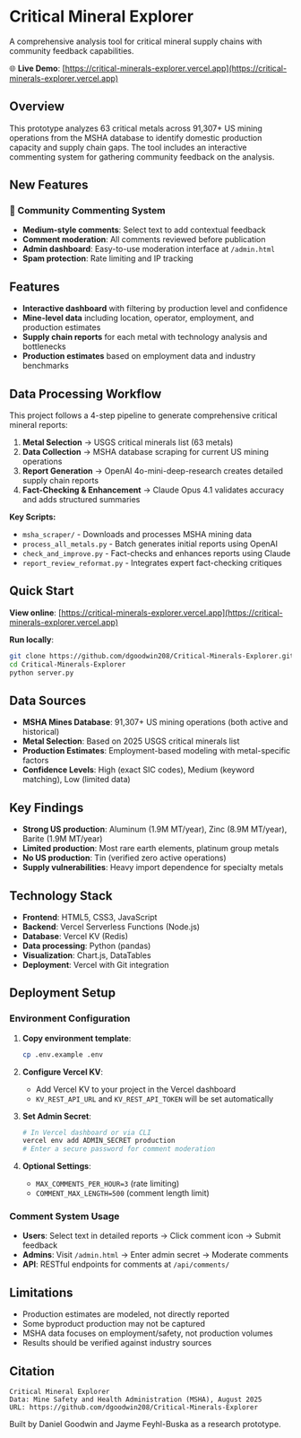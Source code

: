 # Critical Mineral Explorer

A comprehensive analysis tool for critical mineral supply chains with community feedback capabilities.

🌐 **Live Demo**: [https://critical-minerals-explorer.vercel.app](https://critical-minerals-explorer.vercel.app)

## Overview

This prototype analyzes 63 critical metals across 91,307+ US mining operations from the MSHA database to identify domestic production capacity and supply chain gaps. The tool includes an interactive commenting system for gathering community feedback on the analysis.

## New Features

### 💬 Community Commenting System
- **Medium-style comments**: Select text to add contextual feedback
- **Comment moderation**: All comments reviewed before publication  
- **Admin dashboard**: Easy-to-use moderation interface at `/admin.html`
- **Spam protection**: Rate limiting and IP tracking

## Features

- **Interactive dashboard** with filtering by production level and confidence
- **Mine-level data** including location, operator, employment, and production estimates  
- **Supply chain reports** for each metal with technology analysis and bottlenecks
- **Production estimates** based on employment data and industry benchmarks

## Data Processing Workflow

This project follows a 4-step pipeline to generate comprehensive critical mineral reports:

1. **Metal Selection** → USGS critical minerals list (63 metals)
2. **Data Collection** → MSHA database scraping for current US mining operations  
3. **Report Generation** → OpenAI 4o-mini-deep-research creates detailed supply chain reports
4. **Fact-Checking & Enhancement** → Claude Opus 4.1 validates accuracy and adds structured summaries

**Key Scripts:**
- `msha_scraper/` - Downloads and processes MSHA mining data
- `process_all_metals.py` - Batch generates initial reports using OpenAI
- `check_and_improve.py` - Fact-checks and enhances reports using Claude
- `report_review_reformat.py` - Integrates expert fact-checking critiques

## Quick Start

**View online**: [https://critical-minerals-explorer.vercel.app](https://critical-minerals-explorer.vercel.app)

**Run locally**:
```bash
git clone https://github.com/dgoodwin208/Critical-Minerals-Explorer.git
cd Critical-Minerals-Explorer
python server.py
```

## Data Sources

- **MSHA Mines Database**: 91,307+ US mining operations (both active and historical)
- **Metal Selection**: Based on 2025 USGS critical minerals list
- **Production Estimates**: Employment-based modeling with metal-specific factors
- **Confidence Levels**: High (exact SIC codes), Medium (keyword matching), Low (limited data)

## Key Findings

- **Strong US production**: Aluminum (1.9M MT/year), Zinc (8.9M MT/year), Barite (1.9M MT/year)
- **Limited production**: Most rare earth elements, platinum group metals  
- **No US production**: Tin (verified zero active operations)
- **Supply vulnerabilities**: Heavy import dependence for specialty metals

## Technology Stack

- **Frontend**: HTML5, CSS3, JavaScript
- **Backend**: Vercel Serverless Functions (Node.js)
- **Database**: Vercel KV (Redis)
- **Data processing**: Python (pandas)
- **Visualization**: Chart.js, DataTables
- **Deployment**: Vercel with Git integration

## Deployment Setup

### Environment Configuration

1. **Copy environment template**:
   ```bash
   cp .env.example .env
   ```

2. **Configure Vercel KV**:
   - Add Vercel KV to your project in the Vercel dashboard
   - `KV_REST_API_URL` and `KV_REST_API_TOKEN` will be set automatically

3. **Set Admin Secret**:
   ```bash
   # In Vercel dashboard or via CLI
   vercel env add ADMIN_SECRET production
   # Enter a secure password for comment moderation
   ```

4. **Optional Settings**:
   - `MAX_COMMENTS_PER_HOUR=3` (rate limiting)
   - `COMMENT_MAX_LENGTH=500` (comment length limit)

### Comment System Usage

- **Users**: Select text in detailed reports → Click comment icon → Submit feedback
- **Admins**: Visit `/admin.html` → Enter admin secret → Moderate comments
- **API**: RESTful endpoints for comments at `/api/comments/`

## Limitations

- Production estimates are modeled, not directly reported
- Some byproduct production may not be captured  
- MSHA data focuses on employment/safety, not production volumes
- Results should be verified against industry sources

## Citation

```
Critical Mineral Explorer
Data: Mine Safety and Health Administration (MSHA), August 2025
URL: https://github.com/dgoodwin208/Critical-Minerals-Explorer
```

Built by Daniel Goodwin and Jayme Feyhl-Buska as a research prototype.